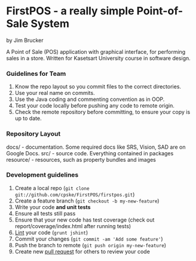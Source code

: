FirstPOS - a really simple Point-of-Sale System
========
by Jim Brucker

A Point of Sale (POS) application with graphical interface, for performing sales in a store. Written for Kasetsart University course in software design.

### Guidelines for Team

1. Know the repo layout so you commit files to the correct directories.
2. Use your real name on commits.
3. Use the Java coding and commenting convention as in OOP.
4. Test your code locally before pushing any code to remote origin.
5. Check the remote repository before committing, to ensure your copy is up to date.


### Repository Layout
  docs/ - documentation. Some required docs like SRS, Vision, SAD are on Google Docs.
  src/ - source code. Everything contained in packages
  resource/ - resources, such as property bundles and images
  
  
### Development guidelines

1. Create a local repo (`git clone git://github.com/cpske/FirstPOS/firstpos.git`)
2. Create a feature branch (`git checkout -b my-new-feature`)
3. Write your code **and unit tests**
4. Ensure all tests still pass 
5. Ensure that your new code has test coverage (check out report/coverage/index.html after running tests)
6. [Lint](https://github.com/jshint/jshint/) your code (`grunt jshint`)
7. Commit your changes (`git commit -am 'Add some feature'`)
8. Push the branch to remote (`git push origin my-new-feature`)
9. Create new [pull request](https://help.github.com/articles/using-pull-requests) for others to review your code
  
  
   
